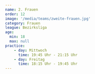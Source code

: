 ```yaml
---
name: 2. Frauen
order: 12
image: '/media/teams/zweite-frauen.jpg'
category: Frauen
league: Bezirksliga
age:
  min: 18
  max: null
practice:
    - day: Mittwoch
      time: 19:45 Uhr - 21:15 Uhr
    - day: Freitag
      time: 18:15 Uhr - 19:45 Uhr
---
```

